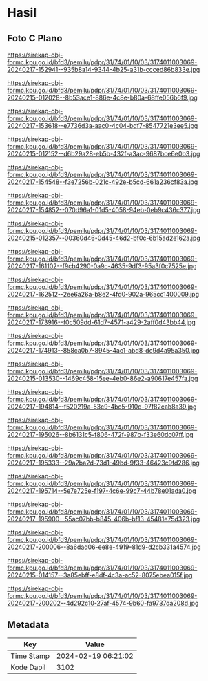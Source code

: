 # Hasil

## Foto C Plano

https://sirekap-obj-formc.kpu.go.id/bfd3/pemilu/pdpr/31/74/01/10/03/3174011003069-20240217-152941--935b8a14-9344-4b25-a31b-ccced86b833e.jpg

https://sirekap-obj-formc.kpu.go.id/bfd3/pemilu/pdpr/31/74/01/10/03/3174011003069-20240215-012028--8b53ace1-886e-4c8e-b80a-68ffe056b6f9.jpg

https://sirekap-obj-formc.kpu.go.id/bfd3/pemilu/pdpr/31/74/01/10/03/3174011003069-20240217-153618--e7736d3a-aac0-4c04-bdf7-8547721e3ee5.jpg

https://sirekap-obj-formc.kpu.go.id/bfd3/pemilu/pdpr/31/74/01/10/03/3174011003069-20240215-012152--d6b29a28-eb5b-432f-a3ac-9687bce6e0b3.jpg

https://sirekap-obj-formc.kpu.go.id/bfd3/pemilu/pdpr/31/74/01/10/03/3174011003069-20240217-154548--f3e7256b-021c-492e-b5cd-661a236cf83a.jpg

https://sirekap-obj-formc.kpu.go.id/bfd3/pemilu/pdpr/31/74/01/10/03/3174011003069-20240217-154852--070d96a1-01d5-4058-94eb-0eb9c436c377.jpg

https://sirekap-obj-formc.kpu.go.id/bfd3/pemilu/pdpr/31/74/01/10/03/3174011003069-20240215-012357--00360d46-0d45-46d2-bf0c-6b15ad2e162a.jpg

https://sirekap-obj-formc.kpu.go.id/bfd3/pemilu/pdpr/31/74/01/10/03/3174011003069-20240217-161102--f9cb4290-0a9c-4635-9df3-95a3f0c7525e.jpg

https://sirekap-obj-formc.kpu.go.id/bfd3/pemilu/pdpr/31/74/01/10/03/3174011003069-20240217-162512--2ee6a26a-b8e2-4fd0-902a-965cc1400009.jpg

https://sirekap-obj-formc.kpu.go.id/bfd3/pemilu/pdpr/31/74/01/10/03/3174011003069-20240217-173916--f0c509dd-61d7-4571-a429-2aff0d43bb44.jpg

https://sirekap-obj-formc.kpu.go.id/bfd3/pemilu/pdpr/31/74/01/10/03/3174011003069-20240217-174913--858ca0b7-8945-4ac1-abd8-dc9d4a95a350.jpg

https://sirekap-obj-formc.kpu.go.id/bfd3/pemilu/pdpr/31/74/01/10/03/3174011003069-20240215-013530--1469c458-15ee-4eb0-86e2-a90617e457fa.jpg

https://sirekap-obj-formc.kpu.go.id/bfd3/pemilu/pdpr/31/74/01/10/03/3174011003069-20240217-194814--f520219a-53c9-4bc5-910d-97f82cab8a39.jpg

https://sirekap-obj-formc.kpu.go.id/bfd3/pemilu/pdpr/31/74/01/10/03/3174011003069-20240217-195026--8b6131c5-f806-472f-987b-f33e60dc07ff.jpg

https://sirekap-obj-formc.kpu.go.id/bfd3/pemilu/pdpr/31/74/01/10/03/3174011003069-20240217-195333--29a2ba2d-73d1-49bd-9f33-46423c9fd286.jpg

https://sirekap-obj-formc.kpu.go.id/bfd3/pemilu/pdpr/31/74/01/10/03/3174011003069-20240217-195714--5e7e725e-f197-4c6e-99c7-44b78e01ada0.jpg

https://sirekap-obj-formc.kpu.go.id/bfd3/pemilu/pdpr/31/74/01/10/03/3174011003069-20240217-195900--55ac07bb-b845-406b-bf13-45481e75d323.jpg

https://sirekap-obj-formc.kpu.go.id/bfd3/pemilu/pdpr/31/74/01/10/03/3174011003069-20240217-200006--8a6dad06-ee8e-4919-81d9-d2cb331a4574.jpg

https://sirekap-obj-formc.kpu.go.id/bfd3/pemilu/pdpr/31/74/01/10/03/3174011003069-20240215-014157--3a85ebff-e8df-4c3a-ac52-8075ebea015f.jpg

https://sirekap-obj-formc.kpu.go.id/bfd3/pemilu/pdpr/31/74/01/10/03/3174011003069-20240217-200202--4d292c10-27af-4574-9b60-fa9737da208d.jpg


## Metadata

| Key        | Value               |
| ---------- | ------------------- |
| Time Stamp | 2024-02-19 06:21:02 |
| Kode Dapil | 3102                |



